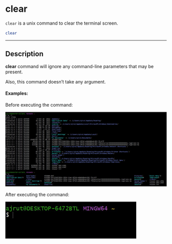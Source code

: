 # clear

`clear` is a unix command to clear the terminal screen. 

```bash
clear
```

---

## Description

**clear** command will ignore any command-line parameters that may be present. 

Also, this command doesn’t take any argument.

#### Examples:

Before executing the command:

![before](./before.jpeg)

After executing the command:

![after](./after.jpeg)
